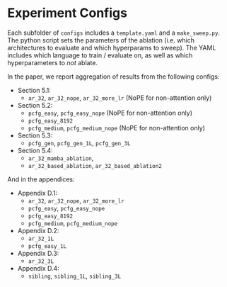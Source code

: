 # Experiment Configs

Each subfolder of `configs` includes a `template.yaml` and a `make_sweep.py`. The python script sets the parameters of the ablation (i.e. which architectures to evaluate and which hyperparams to sweep). The YAML includes which language to train / evaluate on, as well as which hyperparameters to _not_ ablate.

In the paper, we report aggregation of results from the following configs:
* Section 5.1:
    * `ar_32`, `ar_32_nope`, `ar_32_more_lr` (NoPE for non-attention only)
* Section 5.2:
    * `pcfg_easy`, `pcfg_easy_nope` (NoPE for non-attention only)
    * `pcfg_easy_8192`
    * `pcfg_medium`, `pcfg_medium_nope` (NoPE for non-attention only)
* Section 5.3:
    * `pcfg_gen`, `pcfg_gen_1L`, `pcfg_gen_3L`
* Section 5.4:
    * `ar_32_mamba_ablation`,
    * `ar_32_based_ablation`, `ar_32_based_ablation2`

And in the appendices:
* Appendix D.1:
    * `ar_32`, `ar_32_nope`, `ar_32_more_lr`
    * `pcfg_easy`, `pcfg_easy_nope`
    * `pcfg_easy_8192`
    * `pcfg_medium`, `pcfg_medium_nope`
* Appendix D.2:
    * `ar_32_1L`
    * `pcfg_easy_1L`
* Appendix D.3:
    * `ar_32_3L`
* Appendix D.4:
    * `sibling`, `sibling_1L`, `sibling_3L`